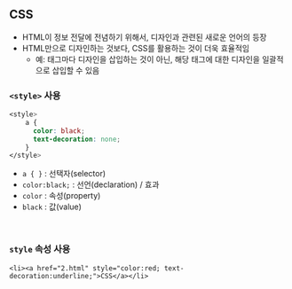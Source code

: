 ## CSS
- HTML이 정보 전달에 전념하기 위해서, 디자인과 관련된 새로운 언어의 등장
- HTML만으로 디자인하는 것보다, CSS를 활용하는 것이 더욱 효율적임
  - 예: 태그마다 디자인을 삽입하는 것이 아닌, 해당 태그에 대한 디자인을 일괄적으로 삽입할 수 있음

### `<style>` 사용
```css
<style>
    a {
      color: black;
      text-decoration: none;
    }
</style>
```
- `a { }` : 선택자(selector)
- `color:black;` : 선언(declaration) / 효과
- `color` : 속성(property)
- `black` : 값(value)

<br>

### `style` 속성 사용
```
<li><a href="2.html" style="color:red; text-decoration:underline;">CSS</a></li>
```

